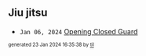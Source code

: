 ## Jiu jitsu


* <code>Jan 06, 2024</code> [Opening Closed Guard](2024-01-06T21-19-07-opening-closed-guard.md)

<sup><sub>generated 23 Jan 2024 16:35:38 by <a href='https://github.com/senorprogrammer/til'>til</a></sub></sup>
